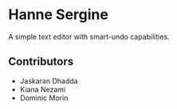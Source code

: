 # Hanne Sergine

A simple text editor with smart-undo capabilities.

## Contributors
* Jaskaran Dhadda
* Kiana Nezami
* Dominic Morin
